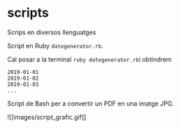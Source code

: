 # scripts
Scrips en diversos llenguatges

Script en Ruby `dategenerator.rb`.

Cal posar a la terminal `ruby dategenerator.rb`i obtindrem

```
2019-01-01
2019-01-02
2019-01-03
...
```
Script de Bash per a convertir un PDF en una imatge JPG.

![[images/script_grafic.gif]]
